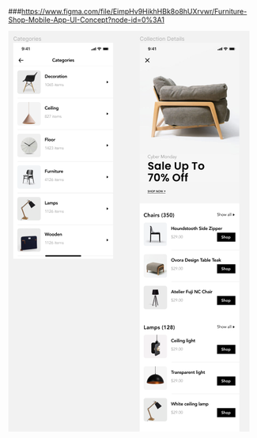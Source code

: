 ###https://www.figma.com/file/EimpHv9HikhHBk8o8hUXrvwr/Furniture-Shop-Mobile-App-UI-Concept?node-id=0%3A1

![Original](./img/clone2_origin.PNG)